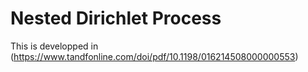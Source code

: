 # Nested Dirichlet Process
This is developped in (https://www.tandfonline.com/doi/pdf/10.1198/016214508000000553)
